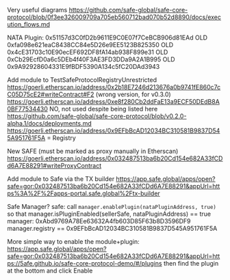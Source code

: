 Very useful diagrams
https://github.com/safe-global/safe-core-protocol/blob/0f3ee326009709a705eb560712bad070b52d8890/docs/execution_flows.md


NATA Plugin: 
0x51157d3C0fD2b9611E9C0E07f7CeBCB906d81EAd OLD
0xfa098e621eaC8438CC84e5D26e9EE5123B825350 OLD
0x4cE31703c10E90ecEF692DF8fA14ab938F899e31 OLD
0xCb29EcfD0a6c5DEb4f40F3AE3FD3DDa9A2A1B995 OLD
0x9A92928604331E9fBDF5390A134c5fC20DAd3943

Add module to TestSafeProtocolRegistryUnrestricted
https://goerli.etherscan.io/address/0x2b18E7246d213676a0b9741fE860c7cC05D75cE2#writeContract#F2 (wrong version, for v0.3.0)
https://goerli.etherscan.io/address/0xe8f280Cb2ddFaE13a9ECF50DEdB8A0BF77534430 NO, not used despite being listed here https://github.com/safe-global/safe-core-protocol/blob/v0.2.0-alpha.1/docs/deployments.md
https://goerli.etherscan.io/address/0x9EFbBcAD12034BC310581B9837D545A951761F5A = Registry



New SAFE (must be marked as proxy manually in Etherscan)
https://goerli.etherscan.io/address/0x032487513ba6b20Cd154e682A33fCDd6A7E88291#writeProxyContract

Add module to Safe via the TX builder
https://app.safe.global/apps/open?safe=gor:0x032487513ba6b20Cd154e682A33fCDd6A7E88291&appUrl=https%3A%2F%2Fapps-portal.safe.global%2Ftx-builder

Safe Manager?
safe: call `manager.enablePlugin(nataPluginAddress, true)` so that manager.isPluginEnabled(sellerSafe, nataPluginAddress) == true
manager: 0xAbd9769A78Ee63632A4fb603D85F63b8D3596DF9
manager.registry == 0x9EFbBcAD12034BC310581B9837D545A951761F5A

More simple way to enable the module+plugin: https://app.safe.global/apps/open?safe=gor:0x032487513ba6b20Cd154e682A33fCDd6A7E88291&appUrl=https://5afe.github.io/safe-core-protocol-demo/#/plugins then find the plugin at the bottom and click Enable
